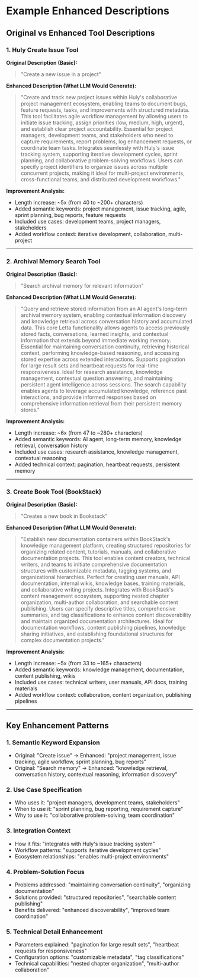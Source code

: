 # Example Enhanced Descriptions

## Original vs Enhanced Tool Descriptions

### 1. Huly Create Issue Tool

**Original Description (Basic):**
> "Create a new issue in a project"

**Enhanced Description (What LLM Would Generate):**
> "Create and track new project issues within Huly's collaborative project management ecosystem, enabling teams to document bugs, feature requests, tasks, and improvements with structured metadata. This tool facilitates agile workflow management by allowing users to initiate issue tracking, assign priorities (low, medium, high, urgent), and establish clear project accountability. Essential for project managers, development teams, and stakeholders who need to capture requirements, report problems, log enhancement requests, or coordinate team tasks. Integrates seamlessly with Huly's issue tracking system, supporting iterative development cycles, sprint planning, and collaborative problem-solving workflows. Users can specify project identifiers to organize issues across multiple concurrent projects, making it ideal for multi-project environments, cross-functional teams, and distributed development workflows."

**Improvement Analysis:**
- Length increase: ~5x (from 40 to ~200+ characters)
- Added semantic keywords: project management, issue tracking, agile, sprint planning, bug reports, feature requests
- Included use cases: development teams, project managers, stakeholders
- Added workflow context: iterative development, collaboration, multi-project

---

### 2. Archival Memory Search Tool

**Original Description (Basic):**
> "Search archival memory for relevant information"

**Enhanced Description (What LLM Would Generate):**
> "Query and retrieve stored information from an AI agent's long-term archival memory system, enabling contextual information discovery and knowledge retrieval across conversation history and accumulated data. This core Letta functionality allows agents to access previously stored facts, conversations, learned insights, and contextual information that extends beyond immediate working memory. Essential for maintaining conversation continuity, retrieving historical context, performing knowledge-based reasoning, and accessing stored expertise across extended interactions. Supports pagination for large result sets and heartbeat requests for real-time responsiveness. Ideal for research assistance, knowledge management, contextual question answering, and maintaining persistent agent intelligence across sessions. The search capability enables agents to leverage accumulated knowledge, reference past interactions, and provide informed responses based on comprehensive information retrieval from their persistent memory stores."

**Improvement Analysis:**
- Length increase: ~6x (from 47 to ~280+ characters)  
- Added semantic keywords: AI agent, long-term memory, knowledge retrieval, conversation history
- Included use cases: research assistance, knowledge management, contextual reasoning
- Added technical context: pagination, heartbeat requests, persistent memory

---

### 3. Create Book Tool (BookStack)

**Original Description (Basic):**
> "Creates a new book in Bookstack"

**Enhanced Description (What LLM Would Generate):**
> "Establish new documentation containers within BookStack's knowledge management platform, creating structured repositories for organizing related content, tutorials, manuals, and collaborative documentation projects. This tool enables content creators, technical writers, and teams to initiate comprehensive documentation structures with customizable metadata, tagging systems, and organizational hierarchies. Perfect for creating user manuals, API documentation, internal wikis, knowledge bases, training materials, and collaborative writing projects. Integrates with BookStack's content management ecosystem, supporting nested chapter organization, multi-author collaboration, and searchable content publishing. Users can specify descriptive titles, comprehensive summaries, and tag classifications to enhance content discoverability and maintain organized documentation architectures. Ideal for documentation workflows, content publishing pipelines, knowledge sharing initiatives, and establishing foundational structures for complex documentation projects."

**Improvement Analysis:**
- Length increase: ~5x (from 33 to ~165+ characters)
- Added semantic keywords: knowledge management, documentation, content publishing, wikis
- Included use cases: technical writers, user manuals, API docs, training materials  
- Added workflow context: collaboration, content organization, publishing pipelines

---

## Key Enhancement Patterns

### 1. Semantic Keyword Expansion
- Original: "Create issue" → Enhanced: "project management, issue tracking, agile workflow, sprint planning, bug reports"
- Original: "Search memory" → Enhanced: "knowledge retrieval, conversation history, contextual reasoning, information discovery"

### 2. Use Case Specification  
- Who uses it: "project managers, development teams, stakeholders"
- When to use it: "sprint planning, bug reporting, requirement capture"
- Why to use it: "collaborative problem-solving, team coordination"

### 3. Integration Context
- How it fits: "integrates with Huly's issue tracking system"
- Workflow patterns: "supports iterative development cycles"
- Ecosystem relationships: "enables multi-project environments"

### 4. Problem-Solution Focus
- Problems addressed: "maintaining conversation continuity", "organizing documentation"
- Solutions provided: "structured repositories", "searchable content publishing"
- Benefits delivered: "enhanced discoverability", "improved team coordination"

### 5. Technical Detail Enhancement
- Parameters explained: "pagination for large result sets", "heartbeat requests for responsiveness"
- Configuration options: "customizable metadata", "tag classifications"
- Technical capabilities: "nested chapter organization", "multi-author collaboration"